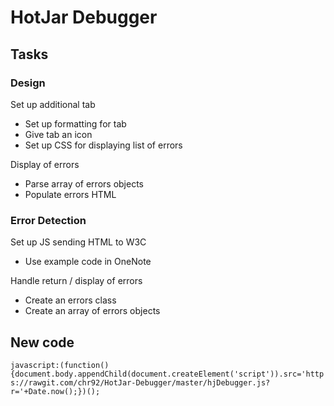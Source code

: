 # HotJar Debugger

## Tasks 

### Design

Set up additional tab

- Set up formatting for tab
- Give tab an icon
- Set up CSS for displaying list of errors

Display of errors

- Parse array of errors objects
- Populate errors HTML

### Error Detection

Set up JS sending HTML to W3C

- Use example code in OneNote

Handle return / display of errors

- Create an errors class
- Create an array of errors objects

## New code

```javascript:(function(){document.body.appendChild(document.createElement('script')).src='https://rawgit.com/chr92/HotJar-Debugger/master/hjDebugger.js?r='+Date.now();})();```